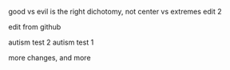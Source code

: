 good vs evil is the right dichotomy, not center vs extremes
edit 2

edit from github


autism test 2
autism test 1

more changes, and more